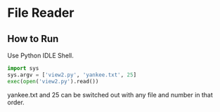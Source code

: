 # File Reader
## How to Run
Use Python IDLE Shell.
```python
import sys
sys.argv = ['view2.py', 'yankee.txt', 25]
exec(open('view2.py').read())
```
yankee.txt and 25 can be switched out with any file and number in that order.